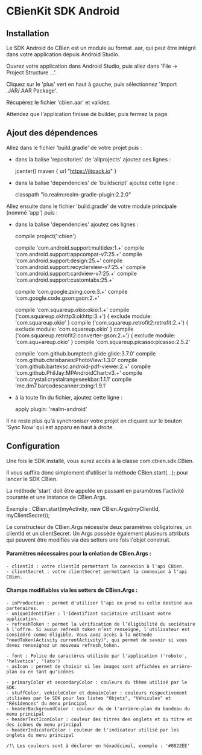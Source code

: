 # CBienKit SDK Android 

## Installation

Le SDK Android de CBien est un module au format .aar, qui peut être intégré dans votre application depuis Android Studio.

Ouvrez votre application dans Android Studio, puis allez dans 'File → Project Structure …'.

Cliquez sur le 'plus' vert en haut à gauche, puis sélectionnez 'Import .JAR/.AAR Package'.

Récupérez le fichier 'cbien.aar' et validez.

Attendez que l'application finisse de builder, puis fermez la page.

## Ajout des dépendences

Allez dans le fichier 'build.gradle' de votre projet puis :

- dans la balise 'repositories' de 'allprojects' ajoutez ces lignes :

    jcenter()
    maven { url "https://jitpack.io" }

- dans la balise 'dependencies' de 'buildscript' ajoutez cette ligne :

    classpath "io.realm:realm-gradle-plugin:2.2.0"

Allez ensuite dans le fichier 'build.gradle' de votre module principale (nommé 'app') puis :

- dans la balise 'dependencies' ajoutez ces lignes :

    compile project(':cbien')

    compile 'com.android.support:multidex:1.+'
    compile 'com.android.support:appcompat-v7:25.+'
    compile 'com.android.support:design:25.+'
    compile 'com.android.support:recyclerview-v7:25.+'
    compile 'com.android.support:cardview-v7:25.+'
    compile 'com.android.support:customtabs:25.+'

    compile 'com.google.zxing:core:3.+'
    compile 'com.google.code.gson:gson:2.+'

    compile 'com.squareup.okio:okio:1.+'
    compile ('com.squareup.okhttp3:okhttp:3.+') { exclude module: 'com.squareup.okio' }
    compile ('com.squareup.retrofit2:retrofit:2.+') { exclude module: 'com.squareup.okio' }
    compile ('com.squareup.retrofit2:converter-gson:2.+') { exclude module: 'com.squ+areup.okio' }
    compile 'com.squareup.picasso:picasso:2.5.2'

    compile 'com.github.bumptech.glide:glide:3.7.0'
    compile 'com.github.chrisbanes:PhotoView:1.3.0'
    compile 'com.github.barteksc:android-pdf-viewer:2.+'
    compile 'com.github.PhilJay:MPAndroidChart:v3.+'
    compile 'com.crystal:crystalrangeseekbar:1.1.1'
    compile 'me.dm7.barcodescanner:zxing:1.9.1'

- à la toute fin du fichier, ajoutez cette ligne :

    apply plugin: 'realm-android'


Il ne reste plus qu'à synchroniser votre projet en cliquant sur le bouton 'Sync Now' qui est apparu en haut à droite.

## Configuration

Une fois le SDK installé, vous aurez accès à la classe com.cbien.sdk.CBien.

Il vous suffira donc simplement d'utiliser la méthode CBien.start(…); pour lancer le SDK CBien.

La méthode 'start' doit être appelée en passant en paramètres l'activité courante et une instance de CBien.Args.

Exemple : CBien.start(myActivity, new CBien.Args(myClientId, myClientSecret));

Le constructeur de CBien.Args nécessite deux paramètres obligatoires, un clientId et un clientSecret.
Un Args possède également plusieurs attributs qui peuvent être modifiés via des setters une fois l'objet construit.

#### Paramètres nécessaires pour la création de CBien.Args :
    - clientId : votre clientId permettant la connexion à l'api CBien.
    - clientSecret : votre clientSecret permettant la connexion à l'api CBien.

#### Champs modifiables via les setters de CBien.Args :

    - inProduction : permet d'utiliser l'api en prod ou celle destiné aux partenaires.
    - uniqueIdentifier : l'identifiant sociétaire utilisant votre application.
    - refreshToken : permet la vérification de l’éligibilité du sociétaire à l’offre. Si aucun refresh token n’est renseigné, l'utilisateur est considéré comme éligible. Vous avez accès à la méthode "needToken(Activity currentActivity)", qui permet de savoir si vous devez renseignez un nouveau refresh_token.

    - font : Police de caractères utilisée par l'application ('roboto', 'helvetica', 'lato')
    - asIcon : permet de choisir si les images sont affichées en arrière-plan ou en tant qu'icônes

    - primaryColor et secondaryColor : couleurs du thème utilisé par le SDK.
    - stuffColor, vehicleColor et domainColor : couleurs respectivement utilisées par le SDK pour les listes "Objets", "Véhicules" et "Résidences" du menu principal
    - headerBackgroundColor : couleur du de l'arrière-plan du bandeau du menu principal
    - headerTextIconColor : couleur des titres des onglets et du titre et des icônes du menu principal
    - headerIndicatorColor : couleur de l'indicateur utilisé par les onglets du menu principal

	/!\ Les couleurs sont à déclarer en héxadécimal, exemple : '#8822EE'
